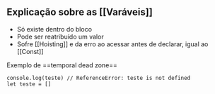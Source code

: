 ## Explicação sobre as [[Varáveis]]

- Só existe dentro do bloco
- Pode ser reatribuído um valor
- Sofre [[Hoisting]] e da erro ao acessar antes de declarar, igual ao [[Const]] 

Exemplo de ==temporal dead zone==

```
console.log(teste) // ReferenceError: teste is not defined
let teste = []
```
